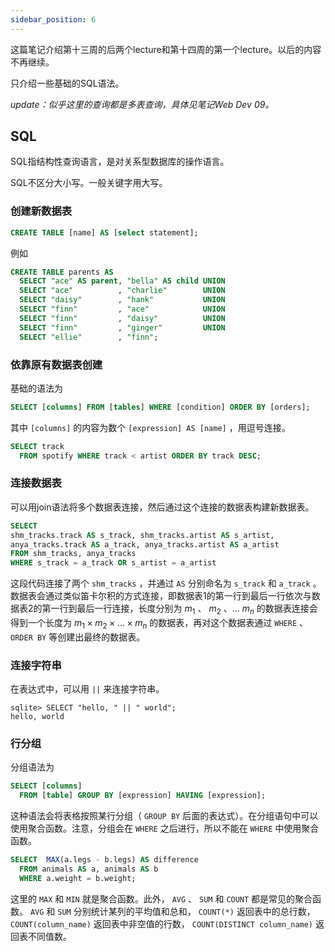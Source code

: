 ```yaml
---
sidebar_position: 6
---
```


这篇笔记介绍第十三周的后两个lecture和第十四周的第一个lecture。以后的内容不再继续。

只介绍一些基础的SQL语法。

*update：似乎这里的查询都是多表查询，具体见笔记Web Dev 09。*

## SQL

SQL指结构性查询语言，是对关系型数据库的操作语言。  

SQL不区分大小写。一般关键字用大写。

### 创建新数据表

```SQL
CREATE TABLE [name] AS [select statement]; 
```

例如  

```SQL
CREATE TABLE parents AS
  SELECT "ace" AS parent, "bella" AS child UNION
  SELECT "ace"          , "charlie"        UNION
  SELECT "daisy"        , "hank"           UNION
  SELECT "finn"         , "ace"            UNION
  SELECT "finn"         , "daisy"          UNION
  SELECT "finn"         , "ginger"         UNION
  SELECT "ellie"        , "finn";
```

### 依靠原有数据表创建

基础的语法为  

```SQL
SELECT [columns] FROM [tables] WHERE [condition] ORDER BY [orders];
```

其中 ``[columns]`` 的内容为数个 ``[expression] AS [name]`` ，用逗号连接。  

```SQL
SELECT track
  FROM spotify WHERE track < artist ORDER BY track DESC;
```

### 连接数据表

可以用join语法将多个数据表连接，然后通过这个连接的数据表构建新数据表。  

```SQL
SELECT  
shm_tracks.track AS s_track, shm_tracks.artist AS s_artist, 
anya_tracks.track AS a_track, anya_tracks.artist AS a_artist 
FROM shm_tracks, anya_tracks  
WHERE s_track = a_track OR s_artist = a_artist
```

这段代码连接了两个 ``shm_tracks`` ，并通过 ``AS`` 分别命名为 ``s_track`` 和 ``a_track`` 。数据表会通过类似笛卡尔积的方式连接，即数据表1的第一行到最后一行依次与数据表2的第一行到最后一行连接，长度分别为 $m_1$ 、 $m_2$ 、... $m_n$ 的数据表连接会得到一个长度为 $m_1 \times m_2 \times ... \times m_n$ 的数据表，再对这个数据表通过 ``WHERE`` 、 ``ORDER BY`` 等创建出最终的数据表。  

### 连接字符串

在表达式中，可以用 ``||`` 来连接字符串。  

```
sqlite> SELECT "hello, " || " world";
hello, world
```

### 行分组

分组语法为  

```SQL
SELECT [columns]
  FROM [table] GROUP BY [expression] HAVING [expression];
```

这种语法会将表格按照某行分组（ ``GROUP BY`` 后面的表达式）。在分组语句中可以使用聚合函数。注意，分组会在 ``WHERE`` 之后进行，所以不能在 ``WHERE`` 中使用聚合函数。  

```SQL
SELECT  MAX(a.legs - b.legs) AS difference 
  FROM animals AS a, animals AS b  
  WHERE a.weight = b.weight; 
```

这里的 ``MAX`` 和 ``MIN`` 就是聚合函数。此外， ``AVG`` 、 ``SUM`` 和 ``COUNT`` 都是常见的聚合函数。 ``AVG`` 和 ``SUM`` 分别统计某列的平均值和总和， ``COUNT(*)`` 返回表中的总行数， ``COUNT(column_name)`` 返回表中非空值的行数， ``COUNT(DISTINCT column_name)`` 返回表不同值数。  